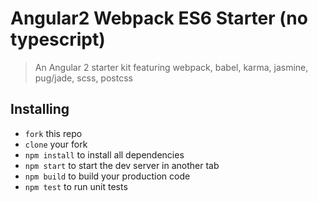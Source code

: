 # Angular2 Webpack ES6 Starter (no typescript)

> An Angular 2 starter kit featuring webpack, babel, karma, jasmine, pug/jade, scss, postcss

## Installing
* `fork` this repo
* `clone` your fork
* `npm install` to install all dependencies
* `npm start` to start the dev server in another tab
* `npm build` to build your production code
* `npm test` to run unit tests